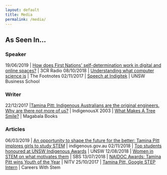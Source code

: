 ```yaml
---
layout: default
title: Media
permalink: /media/
---
```

## As Seen In...

### Speaker

19/06/2019 | [How does First Nations' self-determination work in digital and online spaces?](https://www.3cr.org.au/wednesday-breakfast/episode-201906190700/meet-migrant-workers-centre-murky-rcep-freetrade-deal-first) | 3CR Radio
08/10/2018 | [Understanding what computer science is](https://thefootnotes.com.au/should-i-be-studying-computer-engineering/) | The Footnotes
02/11/2017 | [Speech at Indigitek](https://www.youtube.com/watch?v=-USpTdkNRQ4) | UNSW Business School

### Writer

22/12/2017 |[Tamina Pitt: Indigenous Australians are the original engineers. Why are there not more of us?](https://indigenousx.com.au/tamina-pitt-indigenous-australians-are-the-original-engineers-why-are-there-not-more-of-us/) | IndigenousX
2003 | [What Makes A Tree Smile?](https://catalogue.nla.gov.au/Record/3047754) | Magabala Books

### Articles

06/03/2019 | [An opportunity to shape the future for the better: Tamina Pitt implores girls to study STEM](https://www.indigenous.gov.au/news-and-media/stories/opportunity-shape-future-better-tamina-pitt-implores-girls-study-stem) | indigenous.gov.au
02/11/2018 | [Top students honoured at UNSW Indigenous Awards](https://newsroom.unsw.edu.au/news/general/top-students-honoured-unsw-indigenous-awards) | UNSW
12/08/2018 | [Women in STEM on what motivates them](https://www.sbs.com.au/news/women-in-stem-on-what-motivates-them) | SBS
13/07/2018 | [NAIDOC Awards: Tamina Pitt wins Youth of the Year](https://www.sbs.com.au/nitv/article/2018/06/21/naidoc-awards-tamina-pitt-wins-youth-year) | NITV
25/10/2017 | [Tamina Pitt, Google STEP Intern](https://careerswithstem.com.au/profiles/google-step-intern/) | Careers With Stem
